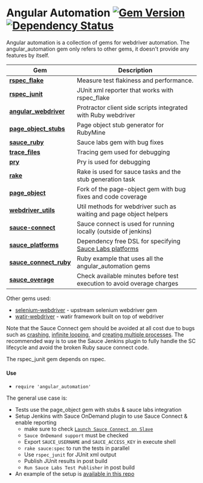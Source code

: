 # Angular Automation [![Gem Version](https://badge.fury.io/rb/angular_automation.svg)](https://rubygems.org/gems/angular_automation) [![Dependency Status](https://gemnasium.com/bootstraponline/angular_automation.svg)](https://gemnasium.com/bootstraponline/angular_automation)

Angular automation is a collection of gems for webdriver automation.
The angular_automation gem only refers to other gems, it doesn't provide
any features by itself.


Gem | Description
--- | ---
[**rspec_flake**](https://github.com/bootstraponline/rspec_flake) | Measure test flakiness and performance.
[**rspec_junit**](https://github.com/bootstraponline/rspec_junit) | JUnit xml reporter that works with rspec_flake
[**angular_webdriver**](https://github.com/bootstraponline/angular_webdriver) | Protractor client side scripts integrated with Ruby webdriver
[**page_object_stubs**](https://github.com/bootstraponline/page_object_stubs) | Page object stub generator for RubyMine
[**sauce_ruby**](https://github.com/bootstraponline/sauce_ruby) | Sauce labs gem with bug fixes
[**trace_files**](https://github.com/bootstraponline/trace_files)  | Tracing gem used for debugging
[**pry**](https://github.com/pry/pry) | Pry is used for debugging
[**rake**](https://github.com/ruby/rake) | Rake is used for sauce tasks and the stub generation task
[**page_object**](https://github.com/bootstraponline/page_object) | Fork of the page-object gem with bug fixes and code coverage
[**webdriver_utils**](https://github.com/bootstraponline/webdriver_utils) | Util methods for webdriver such as waiting and page object helpers
[**sauce-connect**](https://github.com/saucelabs/sauce_ruby/tree/master/gems/sauce-connect) | Sauce connect is used for running locally (outside of jenkins)
[**sauce_platforms**](https://github.com/bootstraponline/sauce_platforms) | Dependency free DSL for specifying [Sauce Labs platforms](https://saucelabs.com/platforms/)
[**sauce_connect_ruby**](https://github.com/bootstraponline/sauce_connect_ruby) | Ruby example that uses all the angular_automation gems
[**sauce_overage**](https://github.com/bootstraponline/sauce_overage) | Check available minutes before test execution to avoid overage charges

Other gems used:

- [selenium-webdriver](https://rubygems.org/gems/selenium-webdriver) - upstream selenium webdriver gem
- [watir-webdriver](https://github.com/watir/watir-webdriver) - watir framework built on top of webdriver

Note that the Sauce Connect gem should be avoided at all cost due to
bugs such as [crashing](https://github.com/saucelabs/sauce_ruby/issues/317),
[infinite looping](https://github.com/saucelabs/sauce_ruby/issues/316), and
[creating multiple processes](https://github.com/saucelabs/sauce_ruby/issues/318).
The recommended way is to use the Sauce Jenkins plugin to fully handle
the SC lifecycle and avoid the broken Ruby sauce connect code.


The rspec_junit gem depends on rspec.

#### Use

- `require 'angular_automation'`

The general use case is:

- Tests use the page_object gem with stubs & sauce labs integration
- Setup Jenkins with Sauce OnDemand plugin to use Sauce Connect & enable reporting
  - make sure to check [`Launch Sauce Connect on Slave`](https://wiki.cloudbees.com/bin/view/DEV/Sauce%20OnDemand%20Service)
  - `Sauce OnDemand support` must be checked
  - Export `SAUCE_USERNAME` and `SAUCE_ACCESS_KEY` in execute shell
  - `rake sauce:spec` to run the tests in parallel
  - Use `rspec_junit` for JUnit xml output
  - Publish JUnit results in post build
  - `Run Sauce Labs Test Publisher` in post build 
- An example of the setup is [available in this repo](https://github.com/bootstraponline/sauce_connect_ruby)
